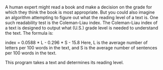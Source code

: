A human expert might read a book and make a decision on the grade for which they think the book is most appropriate. But you could also imagine an algorithm attempting to figure out what the reading level of a text is.
One such readability test is the Coleman-Liau index. The Coleman-Liau index of a text is designed to output what (U.S.) grade level is needed to understand the text. The formula is:

index = 0.0588 * L - 0.296 * S - 15.8
Here, L is the average number of letters per 100 words in the text, and S is the average number of sentences per 100 words in the text.

This program takes a text and determines its reading level. 
